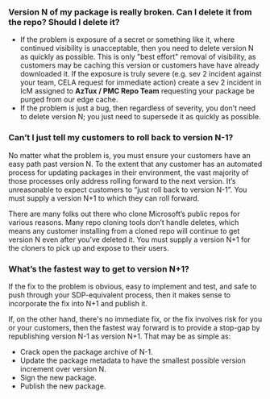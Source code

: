 ### Version N of my package is really broken. Can I delete it from the repo? Should I delete it?

- If the problem is exposure of a secret or something like it, where continued visibility is unacceptable, then you need to delete version N as quickly as possible.
  This is only "best effort" removal of visibility, as customers may be caching this version or customers have have already downloaded it.
  If the exposure is truly severe (e.g. sev 2 incident against your team, CELA request for immediate action) create a sev 2 incident in IcM assigned to __AzTux / PMC Repo Team__ requesting your package be purged from our edge cache.
- If the problem is just a bug, then regardless of severity, you don’t need to delete version N; you just need to supersede it as quickly as possible.
 
### Can’t I just tell my customers to roll back to version N-1?

No matter what the problem is, you must ensure your customers have an easy path past version N.
To the extent that any customer has an automated process for updating packages in their environment, the vast majority of those processes only address rolling forward to the next version.
It’s unreasonable to expect customers to “just roll back to version N-1”. You must supply a version N+1 to which they can roll forward.

There are many folks out there who clone Microsoft’s public repos for various reasons.
Many repo cloning tools don’t handle deletes, which means any customer installing from a cloned repo will continue to get version N even after you’ve deleted it.
You must supply a version N+1 for the cloners to pick up and expose to their users.
 
### What’s the fastest way to get to version N+1?

If the fix to the problem is obvious, easy to implement and test, and safe to push through your SDP-equivalent process, then it makes sense to incorporate the fix into N+1 and publish it.

If, on the other hand, there's no immediate fix, or the fix involves risk for you or your customers, then the fastest way forward is to provide a stop-gap by republishing version N-1 as version N+1.
That may be as simple as:
  - Crack open the package archive of N-1.
  - Update the package metadata to have the smallest possible version increment over version N.
  - Sign the new package.
  - Publish the new package.
